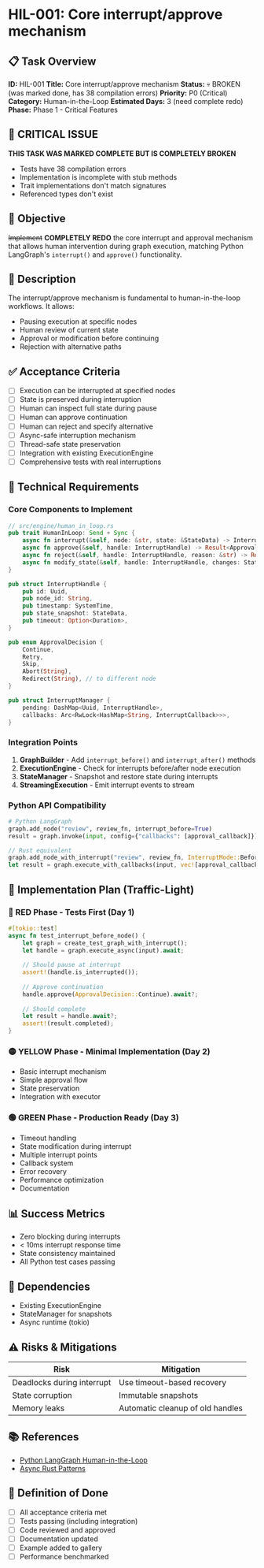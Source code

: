# HIL-001: Core interrupt/approve mechanism

## 📋 Task Overview
**ID:** HIL-001
**Title:** Core interrupt/approve mechanism
**Status:** 💀 BROKEN (was marked done, has 38 compilation errors)
**Priority:** P0 (Critical)
**Category:** Human-in-the-Loop
**Estimated Days:** 3 (need complete redo)
**Phase:** Phase 1 - Critical Features

## 🚨 CRITICAL ISSUE
**THIS TASK WAS MARKED COMPLETE BUT IS COMPLETELY BROKEN**
- Tests have 38 compilation errors
- Implementation is incomplete with stub methods
- Trait implementations don't match signatures
- Referenced types don't exist

## 🎯 Objective
~~Implement~~ **COMPLETELY REDO** the core interrupt and approval mechanism that allows human intervention during graph execution, matching Python LangGraph's `interrupt()` and `approve()` functionality.

## 📝 Description
The interrupt/approve mechanism is fundamental to human-in-the-loop workflows. It allows:
- Pausing execution at specific nodes
- Human review of current state
- Approval or modification before continuing
- Rejection with alternative paths

## ✅ Acceptance Criteria
- [ ] Execution can be interrupted at specified nodes
- [ ] State is preserved during interruption
- [ ] Human can inspect full state during pause
- [ ] Human can approve continuation
- [ ] Human can reject and specify alternative
- [ ] Async-safe interruption mechanism
- [ ] Thread-safe state preservation
- [ ] Integration with existing ExecutionEngine
- [ ] Comprehensive tests with real interruptions

## 🔧 Technical Requirements

### Core Components to Implement
```rust
// src/engine/human_in_loop.rs
pub trait HumanInLoop: Send + Sync {
    async fn interrupt(&self, node: &str, state: &StateData) -> InterruptHandle;
    async fn approve(&self, handle: InterruptHandle) -> Result<ApprovalDecision>;
    async fn reject(&self, handle: InterruptHandle, reason: &str) -> Result<()>;
    async fn modify_state(&self, handle: InterruptHandle, changes: StateData) -> Result<()>;
}

pub struct InterruptHandle {
    pub id: Uuid,
    pub node_id: String,
    pub timestamp: SystemTime,
    pub state_snapshot: StateData,
    pub timeout: Option<Duration>,
}

pub enum ApprovalDecision {
    Continue,
    Retry,
    Skip,
    Abort(String),
    Redirect(String), // to different node
}

pub struct InterruptManager {
    pending: DashMap<Uuid, InterruptHandle>,
    callbacks: Arc<RwLock<HashMap<String, InterruptCallback>>>,
}
```

### Integration Points
1. **GraphBuilder** - Add `interrupt_before()` and `interrupt_after()` methods
2. **ExecutionEngine** - Check for interrupts before/after node execution  
3. **StateManager** - Snapshot and restore state during interrupts
4. **StreamingExecution** - Emit interrupt events to stream

### Python API Compatibility
```python
# Python LangGraph
graph.add_node("review", review_fn, interrupt_before=True)
result = graph.invoke(input, config={"callbacks": [approval_callback]})
```

```rust
// Rust equivalent
graph.add_node_with_interrupt("review", review_fn, InterruptMode::Before);
let result = graph.execute_with_callbacks(input, vec![approval_callback]).await?;
```

## 🚦 Implementation Plan (Traffic-Light)

### 🔴 RED Phase - Tests First (Day 1)
```rust
#[tokio::test]
async fn test_interrupt_before_node() {
    let graph = create_test_graph_with_interrupt();
    let handle = graph.execute_async(input).await;
    
    // Should pause at interrupt
    assert!(handle.is_interrupted());
    
    // Approve continuation
    handle.approve(ApprovalDecision::Continue).await?;
    
    // Should complete
    let result = handle.await?;
    assert!(result.completed);
}
```

### 🟡 YELLOW Phase - Minimal Implementation (Day 2)
- Basic interrupt mechanism
- Simple approval flow
- State preservation
- Integration with executor

### 🟢 GREEN Phase - Production Ready (Day 3)
- Timeout handling
- State modification during interrupt
- Multiple interrupt points
- Callback system
- Error recovery
- Performance optimization
- Documentation

## 📊 Success Metrics
- Zero blocking during interrupts
- < 10ms interrupt response time
- State consistency maintained
- All Python test cases passing

## 🔗 Dependencies
- Existing ExecutionEngine
- StateManager for snapshots
- Async runtime (tokio)

## ⚠️ Risks & Mitigations
| Risk | Mitigation |
|------|------------|
| Deadlocks during interrupt | Use timeout-based recovery |
| State corruption | Immutable snapshots |
| Memory leaks | Automatic cleanup of old handles |

## 📚 References
- [Python LangGraph Human-in-the-Loop](https://github.com/langchain-ai/langgraph/blob/main/docs/how-tos/human-in-the-loop.ipynb)
- [Async Rust Patterns](https://rust-lang.github.io/async-book/)

## 🎯 Definition of Done
- [ ] All acceptance criteria met
- [ ] Tests passing (including integration)
- [ ] Code reviewed and approved
- [ ] Documentation updated
- [ ] Example added to gallery
- [ ] Performance benchmarked